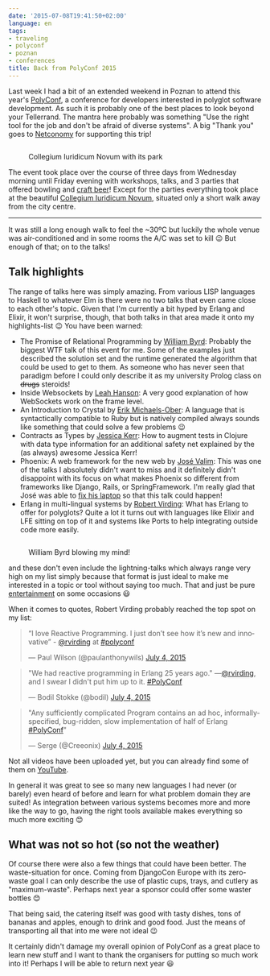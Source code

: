 ```yaml
---
date: '2015-07-08T19:41:50+02:00'
language: en
tags:
- traveling
- polyconf
- poznan
- conferences
title: Back from PolyConf 2015
---
```



Last week I had a bit of an extended weekend in Poznan to attend this year's
[PolyConf][pc], a conference for developers interested in polyglot software
development. As such it is probably one of the best places to look beyond
your Tellerrand. The mantra here probably was something "Use the right tool for
the job and don't be afraid of diverse systems". A big "Thank you" goes to
[Netconomy][nc] for supporting this trip!

<figure>
<img alt="" src="http://photos.h10n.me/Conferences/PolyConf-2015/i-RVjzp8X/0/XL/DSC03963-XL.jpg"/>
<figcaption><p>Collegium Iuridicum Novum with its park</p></figcaption>
</figure>

The event took place over the course of three days from Wednesday morning until
Friday evening with workshops, talks, and 3 parties that offered bowling and
[craft beer][ps]! Except for the parties everything took place at the beautiful
[Collegium Iuridicum Novum][1], situated only a short walk away from the city
centre.

---------

It was still a long enough walk to feel the ~30ºC but luckily the whole venue
was air-conditioned and in some rooms the A/C was set to kill 😉 But enough of
that; on to the talks!

## Talk highlights

The range of talks here was simply amazing. From various LISP languages to
Haskell to whatever Elm is there were no two talks that even came close to each
other's topic. Given that I'm currently a bit hyped
by Erlang and Elixir, it won't surprise, though, that both talks in that area
made it onto my highlights-list 😉 You have been warned:

* The Promise of Relational Programming by [William Byrd][wb]: Probably the
  biggest WTF talk of this event for me. Some of the examples just described the
  solution set and the runtime generated the algorithm that could be used to get
  to them. As someone who has never seen that paradigm before I could only
  describe it as my university Prolog class on <s>drugs</s> steroids!
* Inside Websockets by [Leah Hanson][lh]: A very good explanation of how
  WebSockets work on the frame level.
* An Introduction to Crystal by [Erik Michaels-Ober][emo]: A language that is
  syntactically compatible to Ruby but is natively compiled always sounds like
  something that could solve a few problems 😉
* Contracts as Types by [Jessica Kerr][jk]: How to augment tests in Clojure with
  data type information for an additional safety net explained by the (as
  always) awesome Jessica Kerr!
* Phoenix: A web framework for the new web by [José Valim][jv]: This was one of
  the talks I absolutely didn't want to miss and it definitely didn't disappoint
  with its focus on what makes Phoenix so different from frameworks like Django,
  Rails, or SpringFramework. I'm really glad that José was able to [fix his
  laptop][2] so that this talk could happen!
* Erlang in multi-lingual systems by [Robert Virding][rv]: What has Erlang to
  offer for polyglots? Quite a lot it turns out with languages like Elixir and
  LFE sitting on top of it and systems like Ports to help integrating outside
  code more easily.

<figure>
<img alt="" src="http://photos.h10n.me/Conferences/PolyConf-2015/i-JgrrPND/0/XL/DSC03958-XL.jpg"/>
<figcaption><p>William Byrd blowing my mind!</p></figcaption>
</figure>

and these don't even include the lightning-talks which always range very high on
my list simply because that format is just ideal to make me interested in a
topic or tool without saying too much. That and just be pure [entertainment][3] on
some occasions 😃

When it comes to quotes, Robert Virding probably reached the top spot on my list:

<blockquote class="twitter-tweet" lang="en"><p lang="en" dir="ltr">“I love Reactive Programming. I just don’t see how it’s new and innovative” - <a href="https://twitter.com/rvirding">@rvirding</a> at <a href="https://twitter.com/hashtag/polyconf?src=hash">#polyconf</a></p>&mdash; Paul Wilson (@paulanthonywils) <a href="https://twitter.com/paulanthonywils/status/617375199965655040">July 4, 2015</a></blockquote>

<blockquote class="twitter-tweet" lang="en"><p lang="en" dir="ltr">&quot;We had reactive programming in Erlang 25 years ago.&quot; —<a href="https://twitter.com/rvirding">@rvirding</a>, and I swear I didn&#39;t put him up to it. <a href="https://twitter.com/hashtag/PolyConf?src=hash">#PolyConf</a></p>&mdash; Bodil Stokke (@bodil) <a href="https://twitter.com/bodil/status/617385314018066432">July 4, 2015</a></blockquote>

<blockquote class="twitter-tweet" lang="en"><p lang="en" dir="ltr">&quot;Any sufficiently complicated Program contains an ad hoc, informally-specified, bug-ridden, slow implementation of half of Erlang <a href="https://twitter.com/hashtag/PolyConf?src=hash">#PolyConf</a>&quot;</p>&mdash; Serge (@Creeonix) <a href="https://twitter.com/Creeonix/status/617396706276208640">July 4, 2015</a></blockquote>
<script async src="https://platform.twitter.com/widgets.js" charset="utf-8"></script>

Not all videos have been uploaded yet, but you can already find some of them on
[YouTube](https://www.youtube.com/user/polyconf/videos).

In general it was great to see so many new languages I had never (or barely)
even heard of before and learn for what problem domain they are suited! As
integration between various systems becomes more and more like the way to go,
having the right tools available makes everything so much more exciting 😊

## What was not so hot (so not the weather)

Of course there were also a few things that could have been better. The
waste-situation for once. Coming from DjangoCon Europe with its zero-waste goal
I can only describe the use of plastic cups, trays, and cutlery as
"maximum-waste". Perhaps next year a sponsor could offer some waster bottles 😊

That being said, the catering itself was good with tasty dishes, tons of bananas
and apples, enough to drink and good food. Just the means of transporting all
that into me were not ideal 😉

It certainly didn't damage my overall opinion of PolyConf as a great place to
learn new stuff and I want to thank the organisers for putting so much work into
it! Perhaps I will be able to return next year 😃

[1]: https://pl.wikipedia.org/wiki/Collegium_Iuridicum_Novum_w_Poznaniu
[2]: https://twitter.com/josevalim/status/617005499310063616
[3]: https://twitter.com/bodil/status/617333049676726273
[pc]: http://polyconf.com/
[ps]: http://piwnastopa.pl/
[wb]: https://twitter.com/webyrd
[lh]: https://twitter.com/astrieanna
[rv]: http://twitter.com/rvirding
[jv]: http://twitter.com/josevalim
[emo]: http://twitter.com/sferik
[jk]: http://twitter.com/jessitron
[nc]: http://netconomy.net
